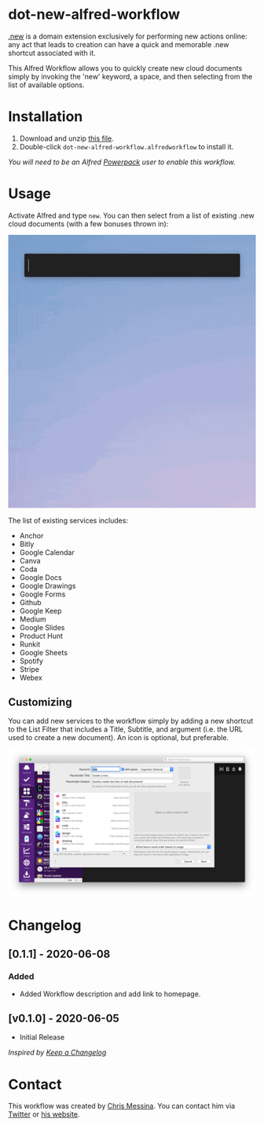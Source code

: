 # dot-new-alfred-workflow

[.new](https://whats.new/) is a domain extension exclusively for performing new actions online: any act that leads to creation can have a quick and memorable .new shortcut associated with it.

This Alfred Workflow allows you to quickly create new cloud documents simply by invoking the 'new' keyword, a space, and then selecting from the list of available options.

# Installation

1. Download and unzip [this file](https://github.com/chrismessina/alfred-app/raw/master/workflows/New%20Cloud%20Documents/dot-new-alfred-workflow.zip).
2. Double-click `dot-new-alfred-workflow.alfredworkflow` to install it.

_You will need to be an Alfred [Powerpack](https://www.alfredapp.com/powerpack/) user to enable this workflow._

# Usage

Activate Alfred and type `new`. You can then select from a list of existing .new cloud documents (with a few bonuses thrown in):

<img src="./assets/images/preview-animated.gif">

The list of existing services includes:

* Anchor
* Bitly
* Google Calendar
* Canva
* Coda
* Google Docs
* Google Drawings
* Google Forms
* Github
* Google Keep
* Medium
* Google Slides
* Product Hunt
* Runkit
* Google Sheets
* Spotify
* Stripe
* Webex

## Customizing

You can add new services to the workflow simply by adding a new shortcut to the List Filter that includes a Title, Subtitle, and argument (i.e. the URL used to create a new document). An icon is optional, but preferable.

<img src="./assets/images/workflow-ui.png">

# Changelog

## [0.1.1] - 2020-06-08

### Added
- Added Workflow description and add link to homepage.

## [v0.1.0] - 2020-06-05
- Initial Release

_Inspired by [Keep a Changelog](https://keepachangelog.com/)_

# Contact

This workflow was created by [Chris Messina](https://chrismessina.me). You can contact him via [Twitter](https://twitter.com/@chrismessina) or [his website](https://chrismessina.me/contact).
